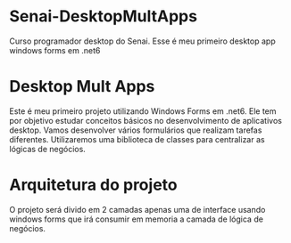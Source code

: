 # Senai-DesktopMultApps

Curso programador desktop do Senai. Esse é meu primeiro desktop app windows forms em .net6
# Desktop Mult Apps

Este é meu primeiro projeto utilizando Windows Forms em .net6. Ele tem por objetivo estudar conceitos básicos no desenvolvimento de aplicativos desktop.
Vamos desenvolver vários formulários que realizam tarefas diferentes.
Utilizaremos uma biblioteca de classes para centralizar as lógicas de negócios.

# Arquitetura do projeto
O projeto será divido em 2 camadas apenas uma de interface usando windows forms que irá consumir em memoria a camada de lógica de negócios.
